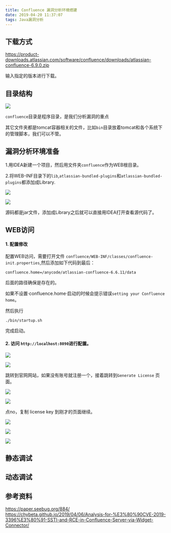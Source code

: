 ```yaml
---
title: Confluence 漏洞分析环境搭建
date: 2019-04-20 11:37:07
tags: Java漏洞分析
---
```


## 下载方式

https://product-downloads.atlassian.com/software/confluence/downloads/atlassian-confluence-6.9.0.zip

输入指定的版本进行下载。

## 目录结构

![](/uploads/confluence1.png)

`confluence`目录是程序目录，是我们分析漏洞的重点

其它文件夹都是tomcat容器相关的文件，比如`bin`目录放着tomcat和各个系统下的管理脚本，我们可以不管。

## 漏洞分析环境准备
1.用IDEA新建一个项目，然后用文件夹`confluence`作为WEB根目录。

2.将WEB-INF目录下的`lib`,`atlassian-bundled-plugins`和`atlassian-bundled-plugins`都添加成Library.

![](/uploads/confluence2.png)

![](/uploads/confluence3.png)

源码都是jar文件，添加成Library之后就可以直接用IDEA打开查看源代码了。

## WEB访问
#### 1. 配置修改
配置WEB访问，需要打开文件 `confluence/WEB-INF/classes/confluence-init.properties`,然后添加如下代码到最后：

`confluence.home=/anycode/atlassian-confluence-6.6.11/data`

后面的路径确保是存在的。

如果不设置·confluence.home·启动的时候会提示错误`setting your Confluence home`。

然后执行

```
./bin/startup.sh
```

完成启动。

#### 2.  访问 `http://localhost:8090`进行配置。
![](/uploads/confluence4.png)

![](/uploads/confluence5.png)

跳转到官网网站，如果没有账号就注册一个，接着跳转到`Generate License` 页面。

![](/uploads/confluence6.png)

![](/uploads/confluence7.png)

点no，复制 license key 到刚才的页面继续。


![](/uploads/confluence8.png)


![](/uploads/confluence9.png)

![](/uploads/confluence10.png)

## 静态调试

## 动态调试

## 参考资料
https://paper.seebug.org/884/
https://chybeta.github.io/2019/04/06/Analysis-for-%E3%80%90CVE-2019-3396%E3%80%91-SSTI-and-RCE-in-Confluence-Server-via-Widget-Connector/
